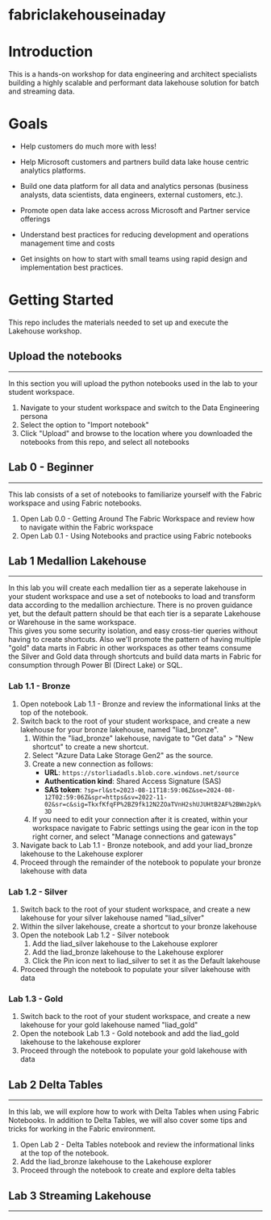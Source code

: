 # fabriclakehouseinaday
# Introduction 
This is a hands-on workshop for data engineering and architect specialists building a highly scalable and performant data lakehouse solution for batch and streaming data.​

# Goals
- Help customers do much more with less!​

- Help Microsoft customers and partners build data lake house centric analytics platforms.​

- Build one data platform for all data and analytics personas (business analysts, data scientists, data engineers, external customers, etc.).   ​

- Promote open data lake access across Microsoft and Partner service offerings​

- Understand best practices for reducing development and operations management time and costs​

- Get insights on how to start with small teams using rapid design and implementation best practices.

# Getting Started
This repo includes the materials needed to set up and execute the Lakehouse workshop. 

## Upload the notebooks
___
In this section you will upload the python notebooks used in the lab to your student workspace.
1.	Navigate to your student workspace and switch to the Data Engineering persona
2.	Select the option to "Import notebook"
3.	Click "Upload" and browse to the location where you downloaded the notebooks from this repo, and select all notebooks

## Lab 0 - Beginner
___
This lab consists of a set of notebooks to familiarize yourself with the Fabric workspace and using Fabric notebooks.
1.  Open Lab 0.0 - Getting Around The Fabric Workspace and review how to navigate within the Fabric workspace
2.  Open Lab 0.1 - Using Notebooks and practice using Fabric notebooks 

## Lab 1 Medallion Lakehouse
___
In this lab you will create each medallion tier as a seperate lakehouse in your student workspace and use a set of notebooks to load and transform data according to 
the medallion archiecture. There is no proven guidance yet, but the default pattern should be that each tier is a separate Lakehouse or Warehouse in the same workspace.  
This gives you some security isolation, and easy cross-tier queries without having to create shortcuts.  Also we'll promote the pattern of having multiple "gold" data marts
in Fabric in other workspaces as other teams consume the Silver and Gold data through shortcuts and build data marts in Fabric for consumption through Power BI (Direct Lake) or SQL.

### Lab 1.1 - Bronze
1. Open notebook Lab 1.1 - Bronze and review the informational links at the top of the notebook.
2. Switch back to the root of your student workspace, and create a new lakehouse for your bronze lakehouse, named "liad_bronze".
    1. Within the "liad_bronze" lakehouse, navigate to "Get data" > "New shortcut" to create a new shortcut.
    2. Select "Azure Data Lake Storage Gen2" as the source.
    3. Create a new connection as follows:
        - **URL**: `https://storliadadls.blob.core.windows.net/source`
        - **Authentication kind**: Shared Access Signature (SAS)
        - **SAS token**: `?sp=rl&st=2023-08-11T18:59:06Z&se=2024-08-12T02:59:06Z&spr=https&sv=2022-11-02&sr=c&sig=TkxfKfqFP%2BZ9fk12N2ZOaTVnH2shUJUHtB2AF%2BWn2pk%3D`
    4. If you need to edit your connection after it is created, within your workspace navigate to Fabric settings using the gear icon in the top right corner, and select "Manage connections and gateways"    
4. Navigate back to Lab 1.1 - Bronze notebook, and add your liad_bronze lakehouse to the Lakehouse explorer
5. Proceed through the remainder of the notebook to populate your bronze lakehouse with data
   
### Lab 1.2 - Silver
1. Switch back to the root of your student workspace, and create a new lakehouse for your silver lakehouse named "liad_silver"
2. Within the silver lakehouse, create a shortcut to your bronze lakehouse 
2. Open the notebook Lab 1.2 - Silver notebook
    1. Add the liad_silver lakehouse to the Lakehouse explorer 
    2. Add the liad_bronze lakehouse to the Lakehouse explorer
    3. Click the Pin icon next to liad_silver to set it as the Default lakehouse
3. Proceed through the notebook to populate your silver lakehouse with data

### Lab 1.3 - Gold 
1. Switch back to the root of your student workspace, and create a new lakehouse for your gold lakehouse named "liad_gold"
2. Open the notebook Lab 1.3 - Gold notebook and add the liad_gold lakehouse to the lakehouse explorer     
3. Proceed through the notebook to populate your gold lakehouse with data

## Lab 2 Delta Tables
___
In this lab, we will explore how to work with Delta Tables when using Fabric Notebooks. In addition to Delta Tables, we will also cover some tips and tricks for working in the Fabric environment. 

1. Open Lab 2 - Delta Tables notebook and review the informational links at the top of the notebook.
2. Add the liad_bronze lakehouse to the Lakehouse explorer
3. Proceed through the notebook to create and explore delta tables

## Lab 3 Streaming Lakehouse
___
